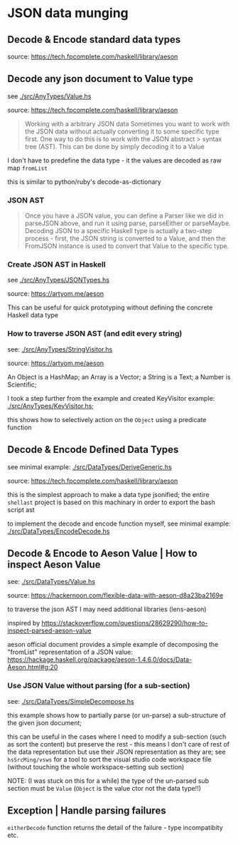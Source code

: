 # JSON data munging

## Decode & Encode standard data types

source: <https://tech.fpcomplete.com/haskell/library/aeson>

## Decode any json document to Value type

see [./src/AnyTypes/Value.hs](./src/AnyTypes/Value.hs)

source: <https://tech.fpcomplete.com/haskell/library/aeson>

> Working with a arbitrary JSON data
> Sometimes you want to work with the JSON data without actually
> converting it to some specific type first. One way to do this is
> to work with the JSON abstract > syntax tree (AST). This can be
> done by simply decoding it to a Value

I don't have to predefine the data type - it the values are decoded
as raw map `fromList`

this is similar to python/ruby's decode-as-dictionary

### JSON AST

> Once you have a JSON value, you can define a Parser like we did
> in parseJSON above, and run it using parse, parseEither or parseMaybe.
> Decoding JSON to a specific Haskell type is actually a two-step
> process - first, the JSON string is converted to a Value, and then
> the FromJSON instance is used to convert that Value to the specific type.

### Create JSON AST in Haskell

see [./src/AnyTypes/JSONTypes.hs](./src/AnyTypes/JSONTypes.hs)

source: <https://artyom.me/aeson>

This can be useful for quick prototyping without defining the
concrete Haskell data type

### How to traverse JSON AST (and edit every string)

see: [./src/AnyTypes/StringVisitor.hs](./src/AnyTypes/StringVisitor.hs)

source: <https://artyom.me/aeson>

An Object is a HashMap; an Array is a Vector; a String is a Text;
a Number is Scientific;

I took a step further from the example and created KeyVisitor example:
[./src/AnyTypes/KeyVisitor.hs](./src/AnyTypes/KeyVisitor.hs);

this shows how to selectively action on the `Object` using a predicate
function

## Decode & Encode Defined Data Types

see minimal example: [./src/DataTypes/DeriveGeneric.hs](./src/DataTypes/DeriveGeneric.hs)

source: <https://tech.fpcomplete.com/haskell/library/aeson>

this is the simplest approach to make a data type jsonified; the entire
`shellast` project is based on this machinary in order to export the
bash script ast

to implement the decode and encode function myself, see minimal example:
[./src/DataTypes/EncodeDecode.hs](./src/DataTypes/EncodeDecode.hs)

## Decode & Encode to Aeson Value | How to inspect Aeson Value

see: [./src/DataTypes/Value.hs](./src/DataTypes/Value.hs)

source: <https://hackernoon.com/flexible-data-with-aeson-d8a23ba2169e>

to traverse the json AST I may need additional libraries (lens-aeson)

inspired by <https://stackoverflow.com/questions/28629290/how-to-inspect-parsed-aeson-value>

aeson official document provides a simple example of decomposing the
"fromList" representation of a JSON value:
<https://hackage.haskell.org/package/aeson-1.4.6.0/docs/Data-Aeson.html#g:20>

### Use JSON Value without parsing (for a sub-section)

see: [./src/DataTypes/SimpleDecompose.hs](./src/DataTypes/SimpleDecompose.hs)

this example shows how to partially parse (or un-parse) a sub-structure
of the given json document;

this can be useful in the cases where I need to modify a sub-section
(such as sort the content) but preserve the rest - this means I don't
care of rest of the data representation but use their JSON representation as
they are; see `hsSrcMing/vsws` for a tool to sort the visual studio
code workspace file (without touching the whole workspace-setting
sub section)

NOTE: (I was stuck on this for a while) the type of the un-parsed
sub section must be `Value` (`Object` is the value ctor not the data
type!!)

## Exception | Handle parsing failures

`eitherDecode` function returns the detail of the failure - type
incompatibity etc.
